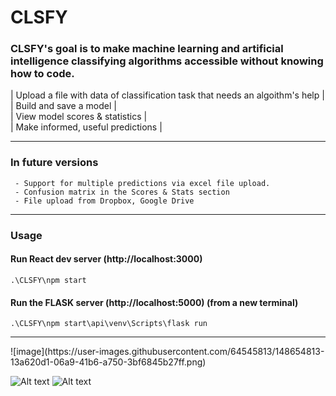 # CLSFY

### CLSFY's goal is to make machine learning and artificial intelligence classifying algorithms accessible without knowing how to code.

| Upload a file with data of classification task that needs an algoithm's help |<br/>
| Build and save a model |<br/>
| View model scores & statistics |<br/>
| Make informed, useful predictions |<br/>
<hr/>

### In future versions
```
 - Support for multiple predictions via excel file upload.
 - Confusion matrix in the Scores & Stats section
 - File upload from Dropbox, Google Drive
```
<hr/>

### Usage

#### Run React dev server (http://localhost:3000)
```
.\CLSFY\npm start
```

#### Run the FLASK server (http://localhost:5000) (from a new terminal)
```
.\CLSFY\npm start\api\venv\Scripts\flask run 
```
<hr/>
![image](https://user-images.githubusercontent.com/64545813/148654813-13a620d1-06a9-41b6-a750-3bf6845b27ff.png)

![Alt text](https://user-images.githubusercontent.com/64545813/148655099-fe9d5646-ef27-489a-a650-4b5012262d1a.png)
![Alt text](https://user-images.githubusercontent.com/64545813/148655522-bdae0d48-8c00-4a7a-881e-f4e70385eea1.png)

